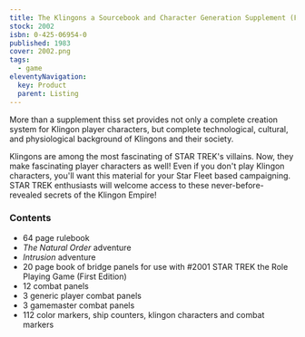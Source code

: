 ```yaml
---
title: The Klingons a Sourcebook and Character Generation Supplement (First Edition)
stock: 2002
isbn: 0-425-06954-0
published: 1983
cover: 2002.png
tags: 
  - game
eleventyNavigation:
  key: Product
  parent: Listing
---
```

More than a supplement thiss set provides not only a complete creation system for Klingon player characters, but complete technological,
cultural, and physiological background of Klingons and their society. 

Klingons are among the most fascinating of STAR TREK's villains. Now, they make fascinating player characters as well! Even if you don't play Klingon characters, you'll want this material for your Star Fleet based campaigning. STAR TREK enthusiasts will welcome access to these never-before-revealed secrets of the Klingon Empire!
### Contents

- 64 page rulebook
- *The Natural Order* adventure
- *Intrusion* adventure
- 20 page book of bridge panels for use with #2001 STAR TREK the Role Playing Game (First Edition) 
- 12 combat panels
- 3 generic player combat panels 
- 3 gamemaster combat panels 
- 112 color markers, ship counters, klingon characters and combat markers